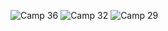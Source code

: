 
![Camp 36](https://github.com/user-attachments/assets/04f1e87f-5819-4816-8faf-dc4447adab33)
![Camp 32](https://github.com/user-attachments/assets/92b6b1d2-4446-4281-865d-920b3ebb9eb7)
![Camp 29](https://github.com/user-attachments/assets/51680274-ad6b-4686-b5e4-e6133da559b5)

